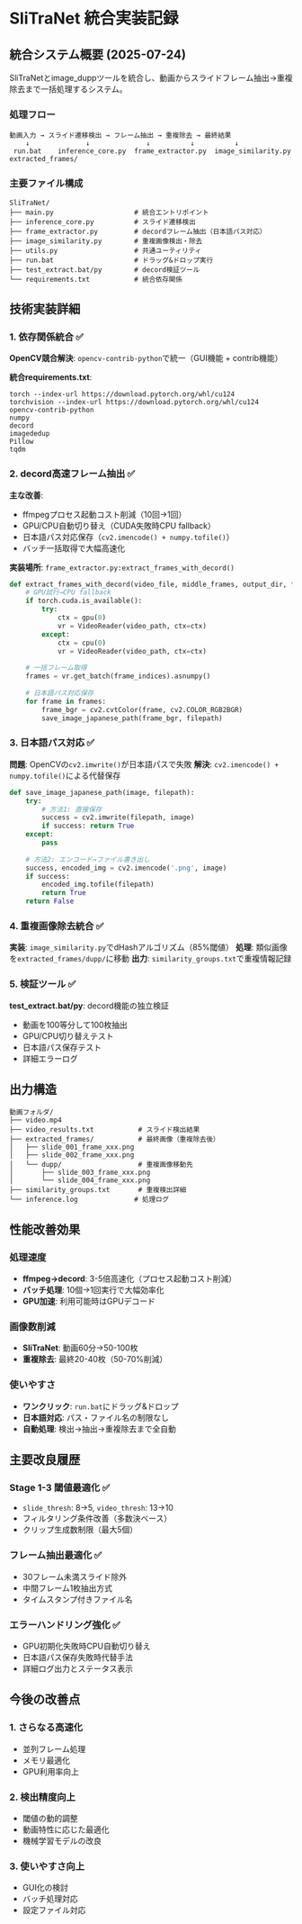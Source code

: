 # SliTraNet 統合実装記録

## 統合システム概要 (2025-07-24)

SliTraNetとimage_duppツールを統合し、動画からスライドフレーム抽出→重複除去まで一括処理するシステム。

### 処理フロー
```
動画入力 → スライド遷移検出 → フレーム抽出 → 重複除去 → 最終結果
    ↓              ↓              ↓          ↓          ↓
 run.bat    inference_core.py  frame_extractor.py  image_similarity.py  extracted_frames/
```

### 主要ファイル構成
```
SliTraNet/
├── main.py                    # 統合エントリポイント
├── inference_core.py          # スライド遷移検出
├── frame_extractor.py         # decordフレーム抽出（日本語パス対応）
├── image_similarity.py        # 重複画像検出・除去
├── utils.py                   # 共通ユーティリティ
├── run.bat                    # ドラッグ&ドロップ実行
├── test_extract.bat/py        # decord検証ツール
└── requirements.txt           # 統合依存関係
```

## 技術実装詳細

### 1. 依存関係統合 ✅
**OpenCV競合解決**: `opencv-contrib-python`で統一（GUI機能 + contrib機能）

**統合requirements.txt**:
```
torch --index-url https://download.pytorch.org/whl/cu124
torchvision --index-url https://download.pytorch.org/whl/cu124
opencv-contrib-python
numpy
decord
imagededup
Pillow
tqdm
```

### 2. decord高速フレーム抽出 ✅
**主な改善**:
- ffmpegプロセス起動コスト削減（10回→1回）
- GPU/CPU自動切り替え（CUDA失敗時CPU fallback）
- 日本語パス対応保存（`cv2.imencode() + numpy.tofile()`）
- バッチ一括取得で大幅高速化

**実装場所**: `frame_extractor.py:extract_frames_with_decord()`

```python
def extract_frames_with_decord(video_file, middle_frames, output_dir, fps):
    # GPU試行→CPU fallback
    if torch.cuda.is_available():
        try:
            ctx = gpu(0)
            vr = VideoReader(video_path, ctx=ctx)
        except:
            ctx = cpu(0)
            vr = VideoReader(video_path, ctx=ctx)
    
    # 一括フレーム取得
    frames = vr.get_batch(frame_indices).asnumpy()
    
    # 日本語パス対応保存
    for frame in frames:
        frame_bgr = cv2.cvtColor(frame, cv2.COLOR_RGB2BGR)
        save_image_japanese_path(frame_bgr, filepath)
```

### 3. 日本語パス対応 ✅
**問題**: OpenCVの`cv2.imwrite()`が日本語パスで失敗
**解決**: `cv2.imencode() + numpy.tofile()`による代替保存

```python
def save_image_japanese_path(image, filepath):
    try:
        # 方法1: 直接保存
        success = cv2.imwrite(filepath, image)
        if success: return True
    except:
        pass
    
    # 方法2: エンコード→ファイル書き出し
    success, encoded_img = cv2.imencode('.png', image)
    if success:
        encoded_img.tofile(filepath)
        return True
    return False
```

### 4. 重複画像除去統合 ✅
**実装**: `image_similarity.py`でdHashアルゴリズム（85%閾値）
**処理**: 類似画像を`extracted_frames/dupp/`に移動
**出力**: `similarity_groups.txt`で重複情報記録

### 5. 検証ツール ✅
**test_extract.bat/py**: decord機能の独立検証
- 動画を100等分して100枚抽出
- GPU/CPU切り替えテスト
- 日本語パス保存テスト
- 詳細エラーログ

## 出力構造

```
動画フォルダ/
├── video.mp4
├── video_results.txt           # スライド検出結果
├── extracted_frames/           # 最終画像（重複除去後）
│   ├── slide_001_frame_xxx.png
│   ├── slide_002_frame_xxx.png
│   └── dupp/                   # 重複画像移動先
│       ├── slide_003_frame_xxx.png
│       └── slide_004_frame_xxx.png
├── similarity_groups.txt       # 重複検出詳細
└── inference.log              # 処理ログ
```

## 性能改善効果

### 処理速度
- **ffmpeg→decord**: 3-5倍高速化（プロセス起動コスト削減）
- **バッチ処理**: 10個→1回実行で大幅効率化
- **GPU加速**: 利用可能時はGPUデコード

### 画像数削減
- **SliTraNet**: 動画60分→50-100枚
- **重複除去**: 最終20-40枚（50-70%削減）

### 使いやすさ
- **ワンクリック**: `run.bat`にドラッグ&ドロップ
- **日本語対応**: パス・ファイル名の制限なし
- **自動処理**: 検出→抽出→重複除去まで全自動

## 主要改良履歴

### Stage 1-3 閾値最適化 ✅
- `slide_thresh`: 8→5, `video_thresh`: 13→10
- フィルタリング条件改善（多数決ベース）
- クリップ生成数制限（最大5個）

### フレーム抽出最適化 ✅
- 30フレーム未満スライド除外
- 中間フレーム1枚抽出方式
- タイムスタンプ付きファイル名

### エラーハンドリング強化 ✅
- GPU初期化失敗時CPU自動切り替え
- 日本語パス保存失敗時代替手法
- 詳細ログ出力とステータス表示

## 今後の改善点

### 1. さらなる高速化
- 並列フレーム処理
- メモリ最適化
- GPU利用率向上

### 2. 検出精度向上
- 閾値の動的調整
- 動画特性に応じた最適化
- 機械学習モデルの改良

### 3. 使いやすさ向上
- GUI化の検討
- バッチ処理対応
- 設定ファイル対応